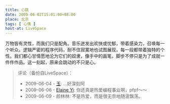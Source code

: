 ```yaml
---
title: 心跳
date: 2009-06-02T15:01:00+08:00
place: 北京
tags: [ 心情 ]
host-at: LiveSpace
---
```

万物皆有灵性，而我们只是配角。音乐迸发出欢快或忧郁，带着感染力，召唤每一个听众。逻辑严密的程序代码，耐不住寂寞地也试图展现，每一段都带着独特的个性。我们都心甘情愿地沦为它们的奴隶，像手中的画笔，脚步不停只是为了成就一件件作品。这一刻起，原来会跳动的不只是心。

> 评论（备份自LiveSpace）：
> 
> * 2009-06-04 - [玉](http://cid-f5044b5858cf12f9.profile.live.com/): …好深刻阿
> * 2009-06-06 - [Elaine Yi](http://cid-04b44c39262f3b04.profile.live.com/): 你还真是热爱编程事业啊，pfpf～～
> * 2009-06-09 - 颜林林: 不是热爱，而是很无奈地随波飘荡。
